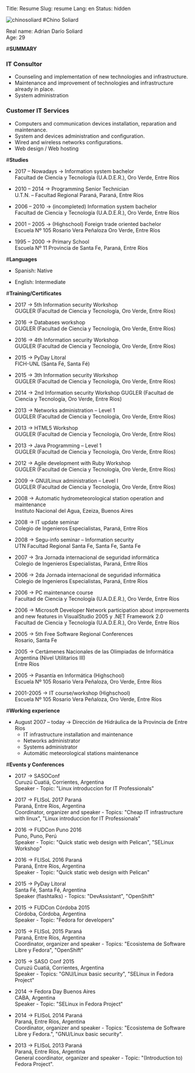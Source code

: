 Title: Resume
Slug: resume
Lang: en
Status: hidden

<img alt="chinosoliard" src="/images/static/chinosoliard.jpg" class="alignright">
#Chino Soliard

Real name: Adrian Darío Soliard  
Age: 29  

#**SUMMARY**  

### **IT Consultor**  
* Counseling and implementation of new technologies and infrastructure.  
* Maintenance and improvement of technologies and infrastructure already in place.  
* System administration  

### **Customer IT Services**  
* Computers and communication devices installation, reparation and maintenance.  
* System and devices administration and configuration.  
* Wired and wireless networks configurations.  
* Web design / Web hosting  

#**Studies**

* 2017 – Nowadays -> Information system bachelor  
  Facultad de Ciencia y Tecnología (U.A.D.E.R.), Oro Verde, Entre Ríos  

* 2010 – 2014 -> Programming Senior Technician  
  U.T.N. – Facultad Regional Paraná, Paraná, Entre Ríos  

* 2006 – 2010 -> (incompleted) Information system bachelor  
  Facultad de Ciencia y Tecnología (U.A.D.E.R.), Oro Verde, Entre Ríos  

* 2001 – 2005 -> (Highschool) Foreign trade oriented bachelor  
  Escuela Nº 105 Rosario Vera Peñaloza Oro Verde, Entre Ríos  

* 1995 – 2000 -> Primary School  
  Escuela Nº 11 Provincia de Santa Fe, Paraná, Entre Ríos  

#**Languages**  

* Spanish: Native  

* English: Intermediate  

#**Training/Certificates**  

* 2017 -> 5th Information security Workshop  
  GUGLER (Facultad de Ciencia y Tecnología, Oro Verde, Entre Ríos)  

* 2016 -> Databases workshop  
  GUGLER (Facultad de Ciencia y Tecnología, Oro Verde, Entre Ríos)  

* 2016 -> 4th Information security Workshop  
  GUGLER (Facultad de Ciencia y Tecnología, Oro Verde, Entre Ríos)  

* 2015 -> PyDay Litoral  
  FICH-UNL (Santa Fé, Santa Fé)

* 2015 -> 3th Information security Workshop  
  GUGLER (Facultad de Ciencia y Tecnología, Oro Verde, Entre Ríos)  

* 2014 -> 2nd Information security Workshop
  GUGLER (Facultad de Ciencia y Tecnología, Oro Verde, Entre Ríos)

* 2013 -> Networks administration – Level 1  
  GUGLER (Facultad de Ciencia y Tecnología, Oro Verde, Entre Ríos)  

* 2013 -> HTML5 Workshop  
  GUGLER (Facultad de Ciencia y Tecnología, Oro Verde, Entre Ríos)  

* 2013 -> Java Programming – Level 1  
  GUGLER (Facultad de Ciencia y Tecnología, Oro Verde, Entre Ríos)  

* 2012 -> Agile development with Ruby Workshop  
  GUGLER (Facultad de Ciencia y Tecnología, Oro Verde, Entre Ríos)  

* 2009 -> GNU/Linux administration – Level I  
  GUGLER (Facultad de Ciencia y Tecnología, Oro Verde, Entre Ríos)  

* 2008 -> Automatic hydrometeorological station operation and maintenance  
  Instituto Nacional del Agua, Ezeiza, Buenos Aires  

* 2008 -> IT update seminar  
  Colegio de Ingenieros Especialistas, Paraná, Entre Ríos  

* 2008 -> Segu-info seminar – Information security  
  UTN Facultad Regional Santa Fe, Santa Fe, Santa Fe  

* 2007 -> 3ra Jornada internacional de seguridad informática  
  Colegio de Ingenieros Especialistas, Paraná, Entre Ríos  

* 2006 -> 2da Jornada internacional de seguridad informática  
  Colegio de Ingenieros Especialistas, Paraná, Entre Ríos  

* 2006 -> PC maintenance course  
  Facultad de Ciencia y Tecnología (U.A.D.E.R.), Oro Verde, Entre Ríos  

* 2006 -> Microsoft Developer Network participation about improvements and new features in VisualStudio 2005 y .NET Framework 2.0  
  Facultad de Ciencia y Tecnología (U.A.D.E.R.), Oro Verde, Entre Ríos  

* 2005 -> 5th Free Software Regional Conferences  
  Rosario, Santa Fe  

* 2005 -> Certámenes Nacionales de las Olimpiadas de Informática Argentina (Nivel Utilitarios III)  
  Entre Ríos  

* 2005 -> Pasantía en Informática (Highschool)  
  Escuela Nº 105 Rosario Vera Peñaloza, Oro Verde, Entre Ríos  

* 2001-2005 -> IT course/workshop (Highschool)  
  Escuela Nº 105 Rosario Vera Peñaloza, Oro Verde, Entre Ríos  

#**Working experience**  

* August 2007 – today -> Dirección de Hidráulica de la Provincia de Entre Ríos  
    * IT infrastructure installation and maintenance  
    * Networks administrator  
    * Systems administrator  
    * Automátic meteorological stations maintenance  

#**Events y Conferences**  

* 2017 -> SASOConf  
  Curuzú Cuatiá, Corrientes, Argentina  
  Speaker - Topic: "Linux introduccion for IT Professionals"  

* 2017 -> FLISoL 2017 Paraná  
  Paraná, Entre Ríos, Argentina  
  Coordinator, organizer and speaker - Topics: "Cheap IT infrastructure with linux", "Linux introduccion for IT Professionals"  

* 2016 -> FUDCon Puno 2016  
  Puno, Puno, Perú  
  Speaker - Topic: "Quick static web design with Pelican", "SELinux Workshop"  

* 2016 -> FLISoL 2016 Paraná  
  Paraná, Entre Ríos, Argentina  
  Speaker - Topic: "Quick static web design with Pelican"  

* 2015 -> PyDay Litoral  
  Santa Fé, Santa Fé, Argentina  
  Speaker (flashtalks) - Topics: "DevAssistant", "OpenShift"   

* 2015 -> FUDCon Córdoba 2015  
  Córdoba, Córdoba, Argentina  
  Speaker - Topic: "Fedora for developers"  

* 2015 -> FLISoL 2015 Paraná  
  Paraná, Entre Ríos, Argentina  
  Coordinator, organizer and speaker - Topics: "Ecosistema de Software Libre y Fedora", "OpenShift"  

* 2015 -> SASO Conf 2015  
  Curuzú Cuatiá, Corrientes, Argentina  
  Speaker - Topics: "GNU/Linux basic security", "SELinux in Fedora Project"  

* 2014 -> Fedora Day Buenos Aires  
  CABA, Argentina  
  Speaker - Topic: "SELinux in Fedora Project"  

* 2014 -> FLISoL 2014 Paraná  
  Paraná, Entre Ríos, Argentina  
  Coordinator, organizer and speaker - Topics: "Ecosistema de Software Libre y Fedora.", "GNU/Linux basic security".  

* 2013 -> FLISoL 2013 Paraná  
  Paraná, Entre Ríos, Argentina  
  General coordinator, organizer and speaker - Topic: "(Introduction to) Fedora Project".  
